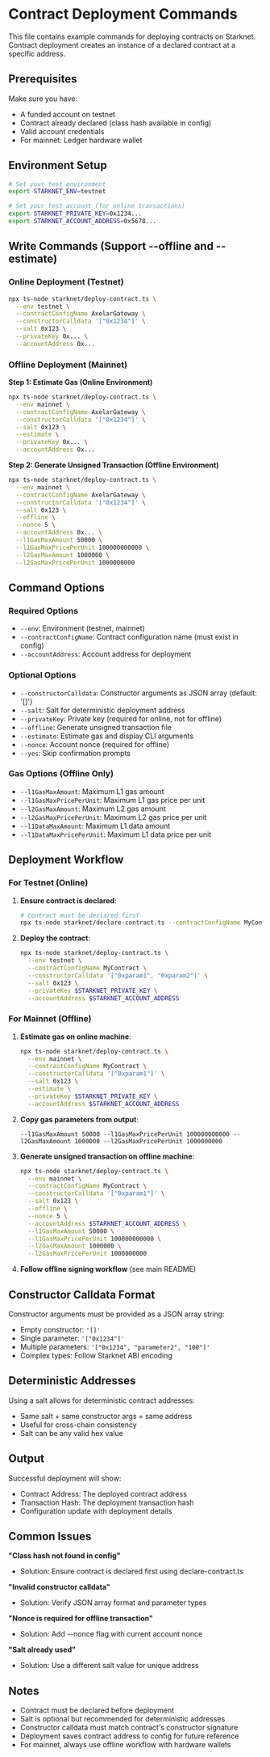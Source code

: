 # Contract Deployment Commands

This file contains example commands for deploying contracts on Starknet. Contract deployment creates an instance of a declared contract at a specific address.

## Prerequisites

Make sure you have:
- A funded account on testnet
- Contract already declared (class hash available in config)
- Valid account credentials
- For mainnet: Ledger hardware wallet

## Environment Setup

```bash
# Set your test environment
export STARKNET_ENV=testnet

# Set your test account (for online transactions)
export STARKNET_PRIVATE_KEY=0x1234...
export STARKNET_ACCOUNT_ADDRESS=0x5678...
```

## Write Commands (Support --offline and --estimate)

### Online Deployment (Testnet)

```bash
npx ts-node starknet/deploy-contract.ts \
  --env testnet \
  --contractConfigName AxelarGateway \
  --constructorCalldata '["0x1234"]' \
  --salt 0x123 \
  --privateKey 0x... \
  --accountAddress 0x...
```

### Offline Deployment (Mainnet)

**Step 1: Estimate Gas (Online Environment)**
```bash
npx ts-node starknet/deploy-contract.ts \
  --env mainnet \
  --contractConfigName AxelarGateway \
  --constructorCalldata '["0x1234"]' \
  --salt 0x123 \
  --estimate \
  --privateKey 0x... \
  --accountAddress 0x...
```

**Step 2: Generate Unsigned Transaction (Offline Environment)**
```bash
npx ts-node starknet/deploy-contract.ts \
  --env mainnet \
  --contractConfigName AxelarGateway \
  --constructorCalldata '["0x1234"]' \
  --salt 0x123 \
  --offline \
  --nonce 5 \
  --accountAddress 0x... \
  --l1GasMaxAmount 50000 \
  --l1GasMaxPricePerUnit 100000000000 \
  --l2GasMaxAmount 1000000 \
  --l2GasMaxPricePerUnit 1000000000
```

## Command Options

### Required Options
- `--env`: Environment (testnet, mainnet)
- `--contractConfigName`: Contract configuration name (must exist in config)
- `--accountAddress`: Account address for deployment

### Optional Options
- `--constructorCalldata`: Constructor arguments as JSON array (default: '[]')
- `--salt`: Salt for deterministic deployment address
- `--privateKey`: Private key (required for online, not for offline)
- `--offline`: Generate unsigned transaction file
- `--estimate`: Estimate gas and display CLI arguments
- `--nonce`: Account nonce (required for offline)
- `--yes`: Skip confirmation prompts

### Gas Options (Offline Only)
- `--l1GasMaxAmount`: Maximum L1 gas amount
- `--l1GasMaxPricePerUnit`: Maximum L1 gas price per unit
- `--l2GasMaxAmount`: Maximum L2 gas amount
- `--l2GasMaxPricePerUnit`: Maximum L2 gas price per unit
- `--l1DataMaxAmount`: Maximum L1 data amount
- `--l1DataMaxPricePerUnit`: Maximum L1 data price per unit

## Deployment Workflow

### For Testnet (Online)

1. **Ensure contract is declared**:
   ```bash
   # Contract must be declared first
   npx ts-node starknet/declare-contract.ts --contractConfigName MyContract ...
   ```

2. **Deploy the contract**:
   ```bash
   npx ts-node starknet/deploy-contract.ts \
     --env testnet \
     --contractConfigName MyContract \
     --constructorCalldata '["0xparam1", "0xparam2"]' \
     --salt 0x123 \
     --privateKey $STARKNET_PRIVATE_KEY \
     --accountAddress $STARKNET_ACCOUNT_ADDRESS
   ```

### For Mainnet (Offline)

1. **Estimate gas on online machine**:
   ```bash
   npx ts-node starknet/deploy-contract.ts \
     --env mainnet \
     --contractConfigName MyContract \
     --constructorCalldata '["0xparam1"]' \
     --salt 0x123 \
     --estimate \
     --privateKey $STARKNET_PRIVATE_KEY \
     --accountAddress $STARKNET_ACCOUNT_ADDRESS
   ```

2. **Copy gas parameters from output**:
   ```
   --l1GasMaxAmount 50000 --l1GasMaxPricePerUnit 100000000000 --l2GasMaxAmount 1000000 --l2GasMaxPricePerUnit 1000000000
   ```

3. **Generate unsigned transaction on offline machine**:
   ```bash
   npx ts-node starknet/deploy-contract.ts \
     --env mainnet \
     --contractConfigName MyContract \
     --constructorCalldata '["0xparam1"]' \
     --salt 0x123 \
     --offline \
     --nonce 5 \
     --accountAddress $STARKNET_ACCOUNT_ADDRESS \
     --l1GasMaxAmount 50000 \
     --l1GasMaxPricePerUnit 100000000000 \
     --l2GasMaxAmount 1000000 \
     --l2GasMaxPricePerUnit 1000000000
   ```

4. **Follow offline signing workflow** (see main README)

## Constructor Calldata Format

Constructor arguments must be provided as a JSON array string:
- Empty constructor: `'[]'`
- Single parameter: `'["0x1234"]'`
- Multiple parameters: `'["0x1234", "parameter2", "100"]'`
- Complex types: Follow Starknet ABI encoding

## Deterministic Addresses

Using a salt allows for deterministic contract addresses:
- Same salt + same constructor args = same address
- Useful for cross-chain consistency
- Salt can be any valid hex value

## Output

Successful deployment will show:
- Contract Address: The deployed contract address
- Transaction Hash: The deployment transaction hash
- Configuration update with deployment details

## Common Issues

**"Class hash not found in config"**
- Solution: Ensure contract is declared first using declare-contract.ts

**"Invalid constructor calldata"**
- Solution: Verify JSON array format and parameter types

**"Nonce is required for offline transaction"**
- Solution: Add --nonce flag with current account nonce

**"Salt already used"**
- Solution: Use a different salt value for unique address

## Notes

- Contract must be declared before deployment
- Salt is optional but recommended for deterministic addresses
- Constructor calldata must match contract's constructor signature
- Deployment saves contract address to config for future reference
- For mainnet, always use offline workflow with hardware wallets

